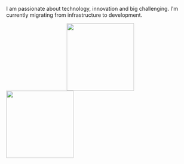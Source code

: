 <p> I am passionate about technology, innovation and big challenging. I'm currently migrating from infrastructure to development. </p>


<center> <img height="180em" src="https://github-readme-stats.vercel.app/api?username=luisotvio11&show_icons=true&theme=tokyonight"/> </center>

<img height="180em" src="https://github-readme-stats-eight-theta.vercel.app/api/top-langs/?username=luisotvio11&layout=compact&langs_count=8&theme=tokyonight&include_all_commits=true&count_private=true"/>


